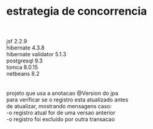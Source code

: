 # estrategia de concorrencia
<br/><br/>
jsf 2.2.9<br/>
hibernate 4.3.8<br/>
hibernate validator 5.1.3<br/>
postgresql 9.3<br/>
tomca 8.0.15<br/>
netbeans 8.2<br/>
<br/><br/>
projeto que usa a anotacao @Version do jpa<br/>
para verificar se o registro esta atualizado antes <br/>
de atualizar, mostrando mensagens caso:<br/>
-o registro atual for de uma versao anterior<br/>
-o registro foi excluido por outra transacao<br/>
